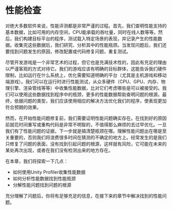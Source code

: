 
# 性能检查

对绝大多数软件来说，性能评测都是非常严谨的过程。首先，我们查明性能支持的基本数据，比如可用的内存空间，CPU能承载的吞吐量，同时在线人数等等。然后，我们构建目标平台的程序，测试载入特定场景的表现，并记录产生的性能数据。收集完这些数据后，我们研究、分析其中的性能瓶颈。当发现问题后，我们还要找到问题发生的原因，修改配置或代码修复问题，重复测试。

尽管开发游戏是一个非常艺术的过程，但它也是充满技术性的，因此有充足的理由以严谨客观的方式对待它。我们的游戏应该有明确的目标群体，这能告诉我们硬件限制，比如运行在什么系统上，优化需要知道明确的平台（尤其是主机游戏和移动端游戏）。我们可以在运行时进行性能测试，从众多硬件（CPU、GPU、内存、物理引擎、渲染管线等等）中收集性能数据，比对它们考虑哪些是可以被接受的。我们可以使用这些数据找到程序中的瓶颈，更多的性能数据帮助查明问题的根源。最终，依据问题的类型，我们应该使用相应的解决方法优化我们的程序，使表现更加符合预期的效果。

然而，在开始性能问题修复前，我们需要证明性能问题确实存在。在找到好的原因前就花时间重写或重构代码是非常不明智的，不值得那么麻烦的去过早优化。一旦我们有了性能问题的证据，下一步就是搞清楚瓶颈在哪。理解性能问题出在哪是至关重要的，否则我们将浪费很多时间在猜测的不确定的地方上。经常发生的是我们只修复了问题的表面，没有找到引起问题的根源，这样就有风险，它可能在未来的某处再次出现，或者在我们没有检测出来的地方存在。

在本章，我们将探索一下几点：

- 如何使用Unity Profiler收集性能数据
- 如何分析性能数据找到性能瓶颈
- 分解性能问题找到问题的根源

充分理解了问题后，你将有足够充足的信息，在接下来的章节中解决找到的性能问题。
